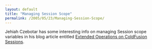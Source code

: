 ```yaml
---
layout: default
title: "Managing Session Scope"
permalink: /2005/05/23/Managing-Session-Scope/
---
```


Jehiah Czebotar has some interesting info on managing Session scope variables in his blog article entitled <a href="http://jehiah.com/archive/extended-operations-on-coldfusion-sessions" target="_blank">Extended Operations on ColdFusion Sessions</a>.<br/>